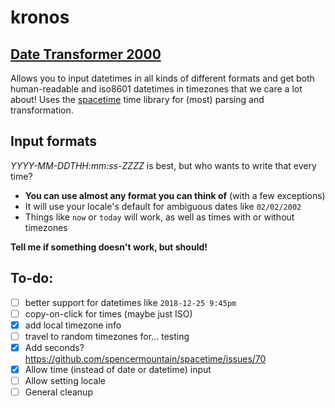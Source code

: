 # kronos
## [Date Transformer 2000](https://salsify.github.io/kronos/)

Allows you to input datetimes in all kinds of different formats and get both human-readable and iso8601 datetimes in timezones that we care a lot about! 
Uses the [spacetime](https://github.com/spencermountain/spacetime/) time library for (most) parsing and transformation.

## Input formats
*YYYY-MM-DDTHH:mm:ss-ZZZZ* is best, but who wants to write that every time?
- **You can use almost any format you can think of** (with a few exceptions)
- It will use your locale's default for ambiguous dates like `02/02/2002`
- Things like `now` or `today` will work, as well as times with or without timezones

 **Tell me if something doesn't work, but should!**

## To-do:
- [ ] better support for datetimes like `2018-12-25 9:45pm`
- [ ] copy-on-click for times (maybe just ISO)
- [x] add local timezone info
- [ ] travel to random timezones for... testing
- [x] Add seconds? https://github.com/spencermountain/spacetime/issues/70
- [x] Allow time (instead of date or datetime) input
- [ ] Allow setting locale
- [ ] General cleanup
